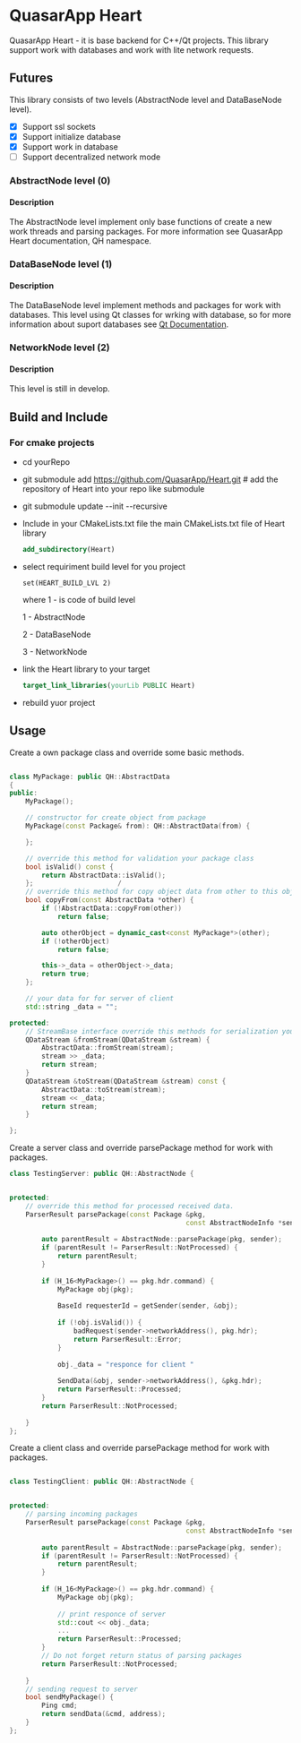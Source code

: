 # QuasarApp Heart
QuasarApp Heart - it is base backend for C++/Qt projects. This library support work with databases and work with lite network requests.

## Futures 
This library consists of two levels (AbstractNode level and DataBaseNode level).

- [X] Support ssl sockets
- [X] Support initialize database
- [X] Support work in database
- [ ] Support decentralized network mode

### AbstractNode level (0)
#### Description
The AbstractNode level implement only base functions of create a new work threads and parsing packages.
For more information see QuasarApp Heart documentation, QH namespace.

### DataBaseNode level (1)
#### Description
The DataBaseNode level implement methods and packages for work with databases. This level using Qt classes for wrking with database, so for more information about suport databases see [Qt Documentation](https://doc.qt.io/qt-5/sql-driver.html).

### NetworkNode level (2)
#### Description
This level is still in develop. 

## Build and Include
### For cmake projects
 
 * cd yourRepo
 * git submodule add https://github.com/QuasarApp/Heart.git # add the repository of Heart into your repo like submodule
 * git submodule update --init --recursive
 * Include in your CMakeLists.txt file the main CMakeLists.txt file of Heart library
     ``` cmake
     add_subdirectory(Heart)
     ```
 * select requiriment build level for you project
     ```
     set(HEART_BUILD_LVL 2)
     ```
     where 1 - is code of build level 
   
     1 - AbstractNode
   
     2 - DataBaseNode
   
     3 - NetworkNode
 * link the Heart library to your target
     ```cmake
     target_link_libraries(yourLib PUBLIC Heart)
     ```
 * rebuild yuor project



## Usage

Create a own package class and override some basic methods.
```cpp

class MyPackage: public QH::AbstractData
{
public:
    MyPackage();

    // constructor for create object from package
    MyPackage(const Package& from): QH::AbstractData(from) {

    };

    // override this method for validation your package class
    bool isValid() const {
        return AbstractData::isValid();
    };                     /
    // override this method for copy object data from other to this object
    bool copyFrom(const AbstractData *other) {
        if (!AbstractData::copyFrom(other))
            return false;

        auto otherObject = dynamic_cast<const MyPackage*>(other);
        if (!otherObject)
            return false;

        this->_data = otherObject->_data;
        return true;
    };

    // your data for for server of client
    std::string _data = "";

protected:
    // StreamBase interface override this methods for serialization your package
    QDataStream &fromStream(QDataStream &stream) {
        AbstractData::fromStream(stream);
        stream >> _data;
        return stream;
    }
    QDataStream &toStream(QDataStream &stream) const {
        AbstractData::toStream(stream);
        stream << _data;
        return stream;
    }

};
```

Create a server class and override parsePackage method for work with packages.
```cpp
class TestingServer: public QH::AbstractNode {


protected:
    // override this method for processed received data.
    ParserResult parsePackage(const Package &pkg,
                                            const AbstractNodeInfo *sender) {
                                            
        auto parentResult = AbstractNode::parsePackage(pkg, sender);
        if (parentResult != ParserResult::NotProcessed) {
            return parentResult;
        }
    
        if (H_16<MyPackage>() == pkg.hdr.command) {
            MyPackage obj(pkg);
    
            BaseId requesterId = getSender(sender, &obj);
    
            if (!obj.isValid()) {
                badRequest(sender->networkAddress(), pkg.hdr);
                return ParserResult::Error;
            }
            
            obj._data = "responce for client "
            
            SendData(&obj, sender->networkAddress(), &pkg.hdr);
            return ParserResult::Processed;            
        }
        return ParserResult::NotProcessed;
    
    }
};
```

Create a client class and override parsePackage method for work with packages.

```cpp

class TestingClient: public QH::AbstractNode {


protected:
    // parsing incoming packages
    ParserResult parsePackage(const Package &pkg,
                                            const AbstractNodeInfo *sender) {
                                            
        auto parentResult = AbstractNode::parsePackage(pkg, sender);
        if (parentResult != ParserResult::NotProcessed) {
            return parentResult;
        }
    
        if (H_16<MyPackage>() == pkg.hdr.command) {
            MyPackage obj(pkg);
   
            // print responce of server
            std::cout << obj._data;
            ...
            return ParserResult::Processed;            
        }
        // Do not forget return status of parsing packages
        return ParserResult::NotProcessed;
    
    }
    // sending request to server
    bool sendMyPackage() {
        Ping cmd;
        return sendData(&cmd, address);
    }
};
```



